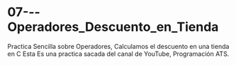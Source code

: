 # 07---Operadores_Descuento_en_Tienda
Practica Sencilla sobre Operadores, Calculamos el descuento en una tienda en C Esta Es una practica sacada del canal de YouTube, Programación ATS.
